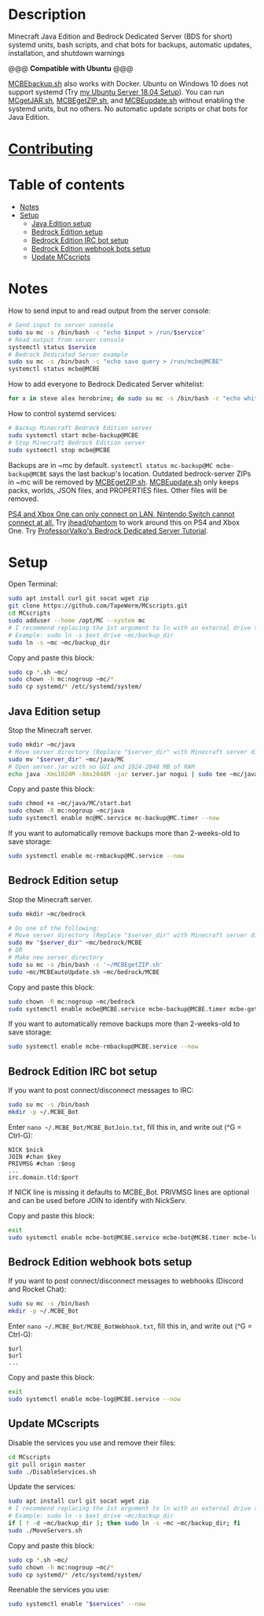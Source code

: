 # Description
Minecraft Java Edition and Bedrock Dedicated Server (BDS for short) systemd units, bash scripts, and chat bots for backups, automatic updates, installation, and shutdown warnings

@@@ **Compatible with Ubuntu** @@@

[MCBEbackup.sh](MCBEbackup.sh) also works with Docker. Ubuntu on Windows 10 does not support systemd (Try [my Ubuntu Server 18.04 Setup](https://gist.github.com/TapeWerm/d65ae4aeb6653b669e68b0fb25ec27f3)). You can run [MCgetJAR.sh](MCgetJAR.sh), [MCBEgetZIP.sh](MCBEgetZIP.sh), and [MCBEupdate.sh](MCBEupdate.sh) without enabling the systemd units, but no others. No automatic update scripts or chat bots for Java Edition.
# [Contributing](CONTRIBUTING.md)
# Table of contents
- [Notes](#notes)
- [Setup](#setup)
  - [Java Edition setup](#java-edition-setup)
  - [Bedrock Edition setup](#bedrock-edition-setup)
  - [Bedrock Edition IRC bot setup](#bedrock-edition-irc-bot-setup)
  - [Bedrock Edition webhook bots setup](#bedrock-edition-webhook-bots-setup)
  - [Update MCscripts](#update-mcscripts)
# Notes
How to send input to and read output from the server console:
```bash
# Send input to server console
sudo su mc -s /bin/bash -c "echo $input > /run/$service"
# Read output from server console
systemctl status $service
# Bedrock Dedicated Server example
sudo su mc -s /bin/bash -c "echo save query > /run/mcbe@MCBE"
systemctl status mcbe@MCBE
```
How to add everyone to Bedrock Dedicated Server whitelist:
```bash
for x in steve alex herobrine; do sudo su mc -s /bin/bash -c "echo whitelist add $x > /run/mcbe@MCBE"; done
```
How to control systemd services:
```bash
# Backup Minecraft Bedrock Edition server
sudo systemctl start mcbe-backup@MCBE
# Stop Minecraft Bedrock Edition server
sudo systemctl stop mcbe@MCBE
```

Backups are in ~mc by default. `systemctl status mc-backup@MC mcbe-backup@MCBE` says the last backup's location. Outdated bedrock-server ZIPs in ~mc will be removed by [MCBEgetZIP.sh](MCBEgetZIP.sh). [MCBEupdate.sh](MCBEupdate.sh) only keeps packs, worlds, JSON files, and PROPERTIES files. Other files will be removed.

[PS4 and Xbox One can only connect on LAN, Nintendo Switch cannot connect at all.](https://help.minecraft.net/hc/en-us/articles/360035131651-Dedicated-Servers-for-Minecraft-on-Bedrock-) Try [jhead/phantom](https://github.com/jhead/phantom) to work around this on PS4 and Xbox One. Try [ProfessorValko's Bedrock Dedicated Server Tutorial](https://www.reddit.com/user/ProfessorValko/comments/9f438p/bedrock_dedicated_server_tutorial/).
# Setup
Open Terminal:
```bash
sudo apt install curl git socat wget zip
git clone https://github.com/TapeWerm/MCscripts.git
cd MCscripts
sudo adduser --home /opt/MC --system mc
# I recommend replacing the 1st argument to ln with an external drive to dump backups on
# Example: sudo ln -s $ext_drive ~mc/backup_dir
sudo ln -s ~mc ~mc/backup_dir
```
Copy and paste this block:
```bash
sudo cp *.sh ~mc/
sudo chown -h mc:nogroup ~mc/*
sudo cp systemd/* /etc/systemd/system/
```
## Java Edition setup
Stop the Minecraft server.
```bash
sudo mkdir ~mc/java
# Move server directory (Replace "$server_dir" with Minecraft server directory)
sudo mv "$server_dir" ~mc/java/MC
# Open server.jar with no GUI and 1024-2048 MB of RAM
echo java -Xms1024M -Xmx2048M -jar server.jar nogui | sudo tee ~mc/java/MC/start.bat
```
Copy and paste this block:
```bash
sudo chmod +x ~mc/java/MC/start.bat
sudo chown -R mc:nogroup ~mc/java
sudo systemctl enable mc@MC.service mc-backup@MC.timer --now
```
If you want to automatically remove backups more than 2-weeks-old to save storage:
```bash
sudo systemctl enable mc-rmbackup@MC.service --now
```
## Bedrock Edition setup
Stop the Minecraft server.
```bash
sudo mkdir ~mc/bedrock

# Do one of the following:
# Move server directory (Replace "$server_dir" with Minecraft server directory)
sudo mv "$server_dir" ~mc/bedrock/MCBE
# OR
# Make new server directory
sudo su mc -s /bin/bash -c '~/MCBEgetZIP.sh'
sudo ~mc/MCBEautoUpdate.sh ~mc/bedrock/MCBE
```
Copy and paste this block:
```bash
sudo chown -R mc:nogroup ~mc/bedrock
sudo systemctl enable mcbe@MCBE.service mcbe-backup@MCBE.timer mcbe-getzip.timer mcbe-autoupdate@MCBE.service --now
```
If you want to automatically remove backups more than 2-weeks-old to save storage:
```bash
sudo systemctl enable mcbe-rmbackup@MCBE.service --now
```
## Bedrock Edition IRC bot setup
If you want to post connect/disconnect messages to IRC:
```bash
sudo su mc -s /bin/bash
mkdir -p ~/.MCBE_Bot
```
Enter `nano ~/.MCBE_Bot/MCBE_BotJoin.txt`, fill this in, and write out (^G = Ctrl-G):
```
NICK $nick
JOIN #chan $key
PRIVMSG #chan :$msg
...
irc.domain.tld:$port
```
If NICK line is missing it defaults to MCBE_Bot. PRIVMSG lines are optional and can be used before JOIN to identify with NickServ.

Copy and paste this block:
```bash
exit
sudo systemctl enable mcbe-bot@MCBE.service mcbe-bot@MCBE.timer mcbe-log@MCBE.service --now
```
## Bedrock Edition webhook bots setup
If you want to post connect/disconnect messages to webhooks (Discord and Rocket Chat):
```bash
sudo su mc -s /bin/bash
mkdir -p ~/.MCBE_Bot
```
Enter `nano ~/.MCBE_Bot/MCBE_BotWebhook.txt`, fill this in, and write out (^G = Ctrl-G):
```
$url
$url
...
```
Copy and paste this block:
```bash
exit
sudo systemctl enable mcbe-log@MCBE.service --now
```
## Update MCscripts
Disable the services you use and remove their files:
```bash
cd MCscripts
git pull origin master
sudo ./DisableServices.sh
```
Update the services:
```bash
sudo apt install curl git socat wget zip
# I recommend replacing the 1st argument to ln with an external drive to dump backups on
# Example: sudo ln -s $ext_drive ~mc/backup_dir
if [ ! -d ~mc/backup_dir ]; then sudo ln -s ~mc ~mc/backup_dir; fi
sudo ./MoveServers.sh
```
Copy and paste this block:
```bash
sudo cp *.sh ~mc/
sudo chown -h mc:nogroup ~mc/*
sudo cp systemd/* /etc/systemd/system/
```
Reenable the services you use:
```bash
sudo systemctl enable "$services" --now
```
